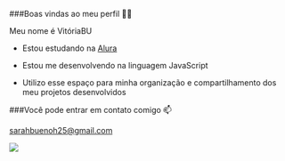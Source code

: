 ###Boas vindas ao meu perfil 💙💙

Meu nome é VitóriaBU

- Estou estudando na [Alura](https://www.alura.com.br)

- Estou me desenvolvendo na linguagem JavaScript

- Utilizo esse espaço para minha organização e compartilhamento dos meu projetos desenvolvidos

###Você pode entrar em contato comigo 📫

sarahbuenoh25@gmail.com

![](https://media1.tenor.com/m/GOabrbLMl4AAAAAd/plink-cat-plink.gif)
